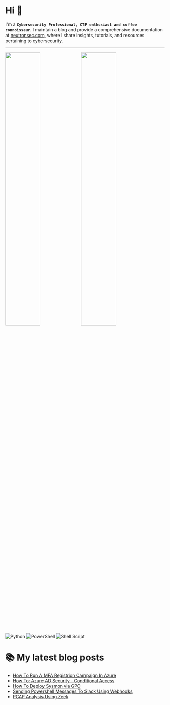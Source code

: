 # Hi 👋

I'm a **`Cybersecurity Professional, CTF enthusiast and coffee connoisseur`**. I maintain a blog and provide a comprehensive documentation at [neutronsec.com](neutronsec.com), where I share insights, tutorials, and resources pertaining to cybersecurity.

---

<img align="left" width="47%" src="https://github-readme-stats.vercel.app/api?username=dennis-io&show_icons=true&theme=dark" />
<img align="left" width="47%" src="https://github-readme-stats.vercel.app/api/top-langs/?username=dennis-io&layout=compact&theme=dark" />

![Python](https://img.shields.io/badge/python-3670A0?style=for-the-badge&logo=python&logoColor=ffdd54)
![PowerShell](https://img.shields.io/badge/PowerShell-%235391FE.svg?style=for-the-badge&logo=powershell&logoColor=white)
![Shell Script](https://img.shields.io/badge/shell_script-%23121011.svg?style=for-the-badge&logo=gnu-bash&logoColor=white)

# 📚 My latest blog posts

- [How To Run A MFA Registrion Campaign In Azure](https://neutronsec.com/blog/2022/10/11/how-to-run-a-mfa-registration-campaign-in-azure/)
- [How To: Azure AD Security - Conditional Access](https://neutronsec.com/blog/2022/10/10/how-to-azure-ad-security-conditional-access/)
- [How To Deploy Sysmon via GPO](https://neutronsec.com/blog/2022/10/03/how-to-deploy-sysmon-via-gpo/)
- [Sending Powershell Messages To Slack Using Webhooks](https://neutronsec.com/blog/2022/09/18/sending-powershell-messages-to-slack-using-webhooks/)
- [PCAP Analysis Using Zeek](https://neutronsec.com/blog/2022/09/17/pcap-analysis-using-zeek/)




